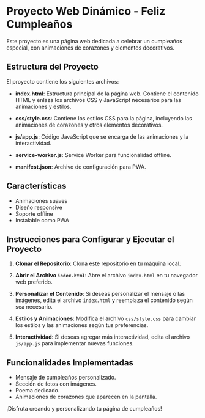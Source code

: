 # Proyecto Web Dinámico - Feliz Cumpleaños

Este proyecto es una página web dedicada a celebrar un cumpleaños especial, con animaciones de corazones y elementos decorativos.

## Estructura del Proyecto

El proyecto contiene los siguientes archivos:

- **index.html**: Estructura principal de la página web. Contiene el contenido HTML y enlaza los archivos CSS y JavaScript necesarios para las animaciones y estilos.
  
- **css/style.css**: Contiene los estilos CSS para la página, incluyendo las animaciones de corazones y otros elementos decorativos.
  
- **js/app.js**: Código JavaScript que se encarga de las animaciones y la interactividad.

- **service-worker.js**: Service Worker para funcionalidad offline.

- **manifest.json**: Archivo de configuración para PWA.

## Características

- Animaciones suaves
- Diseño responsive
- Soporte offline
- Instalable como PWA

## Instrucciones para Configurar y Ejecutar el Proyecto

1. **Clonar el Repositorio**: Clona este repositorio en tu máquina local.
   
2. **Abrir el Archivo `index.html`**: Abre el archivo `index.html` en tu navegador web preferido.

3. **Personalizar el Contenido**: Si deseas personalizar el mensaje o las imágenes, edita el archivo `index.html` y reemplaza el contenido según sea necesario.

4. **Estilos y Animaciones**: Modifica el archivo `css/style.css` para cambiar los estilos y las animaciones según tus preferencias.

5. **Interactividad**: Si deseas agregar más interactividad, edita el archivo `js/app.js` para implementar nuevas funciones.

## Funcionalidades Implementadas

- Mensaje de cumpleaños personalizado.
- Sección de fotos con imágenes.
- Poema dedicado.
- Animaciones de corazones que aparecen en la pantalla.

¡Disfruta creando y personalizando tu página de cumpleaños!
